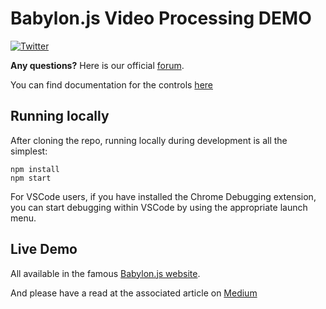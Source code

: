 # Babylon.js Video Processing DEMO

[![Twitter](https://img.shields.io/twitter/follow/babylonjs.svg?style=social&label=Follow)](https://twitter.com/intent/follow?screen_name=babylonjs)

**Any questions?** Here is our official [forum](https://forum.babylonjs.com/).

You can find documentation for the controls [here](https://doc.babylonjs.com/features/controls)

## Running locally

After cloning the repo, running locally during development is all the simplest:
```
npm install
npm start
```

For VSCode users, if you have installed the Chrome Debugging extension, you can start debugging within VSCode by using the appropriate launch menu.

## Live Demo

All available in the famous [Babylon.js website](https://www.babylonjs.com/Demos/AnimatedGif/#).

And please have a read at the associated article on [Medium](https://medium.com/@babylonjs/animated-gifs-in-webgl-55a6c7bc9c93)

